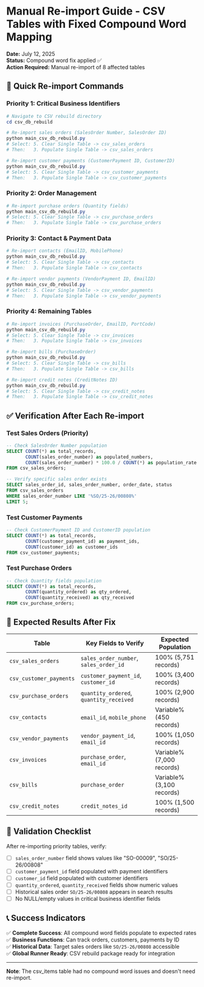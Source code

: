 # Manual Re-import Guide - CSV Tables with Fixed Compound Word Mapping

**Date:** July 12, 2025  
**Status:** Compound word fix applied ✅  
**Action Required:** Manual re-import of 8 affected tables

## 🎯 Quick Re-import Commands

### Priority 1: Critical Business Identifiers
```powershell
# Navigate to CSV rebuild directory
cd csv_db_rebuild

# Re-import sales orders (SalesOrder Number, SalesOrder ID)
python main_csv_db_rebuild.py
# Select: 5. Clear Single Table -> csv_sales_orders
# Then:   3. Populate Single Table -> csv_sales_orders

# Re-import customer payments (CustomerPayment ID, CustomerID)  
python main_csv_db_rebuild.py
# Select: 5. Clear Single Table -> csv_customer_payments
# Then:   3. Populate Single Table -> csv_customer_payments
```

### Priority 2: Order Management
```powershell
# Re-import purchase orders (Quantity fields)
python main_csv_db_rebuild.py
# Select: 5. Clear Single Table -> csv_purchase_orders
# Then:   3. Populate Single Table -> csv_purchase_orders
```

### Priority 3: Contact & Payment Data
```powershell
# Re-import contacts (EmailID, MobilePhone)
python main_csv_db_rebuild.py
# Select: 5. Clear Single Table -> csv_contacts
# Then:   3. Populate Single Table -> csv_contacts

# Re-import vendor payments (VendorPayment ID, EmailID)
python main_csv_db_rebuild.py
# Select: 5. Clear Single Table -> csv_vendor_payments
# Then:   3. Populate Single Table -> csv_vendor_payments
```

### Priority 4: Remaining Tables
```powershell
# Re-import invoices (PurchaseOrder, EmailID, PortCode)
python main_csv_db_rebuild.py
# Select: 5. Clear Single Table -> csv_invoices
# Then:   3. Populate Single Table -> csv_invoices

# Re-import bills (PurchaseOrder)
python main_csv_db_rebuild.py
# Select: 5. Clear Single Table -> csv_bills
# Then:   3. Populate Single Table -> csv_bills

# Re-import credit notes (CreditNotes ID)
python main_csv_db_rebuild.py
# Select: 5. Clear Single Table -> csv_credit_notes
# Then:   3. Populate Single Table -> csv_credit_notes
```

## ✅ Verification After Each Re-import

### Test Sales Orders (Priority)
```sql
-- Check SalesOrder Number population
SELECT COUNT(*) as total_records, 
       COUNT(sales_order_number) as populated_numbers,
       COUNT(sales_order_number) * 100.0 / COUNT(*) as population_rate
FROM csv_sales_orders;

-- Verify specific sales order exists
SELECT sales_order_id, sales_order_number, order_date, status 
FROM csv_sales_orders 
WHERE sales_order_number LIKE '%SO/25-26/00808%' 
LIMIT 5;
```

### Test Customer Payments
```sql
-- Check CustomerPayment ID and CustomerID population
SELECT COUNT(*) as total_records,
       COUNT(customer_payment_id) as payment_ids,
       COUNT(customer_id) as customer_ids
FROM csv_customer_payments;
```

### Test Purchase Orders
```sql
-- Check Quantity fields population
SELECT COUNT(*) as total_records,
       COUNT(quantity_ordered) as qty_ordered,
       COUNT(quantity_received) as qty_received
FROM csv_purchase_orders;
```

## 🎯 Expected Results After Fix

| Table | Key Fields to Verify | Expected Population |
|-------|---------------------|-------------------|
| `csv_sales_orders` | `sales_order_number`, `sales_order_id` | 100% (5,751 records) |
| `csv_customer_payments` | `customer_payment_id`, `customer_id` | 100% (3,400 records) |
| `csv_purchase_orders` | `quantity_ordered`, `quantity_received` | 100% (2,900 records) |
| `csv_contacts` | `email_id`, `mobile_phone` | Variable% (450 records) |
| `csv_vendor_payments` | `vendor_payment_id`, `email_id` | 100% (1,050 records) |
| `csv_invoices` | `purchase_order`, `email_id` | Variable% (7,000 records) |
| `csv_bills` | `purchase_order` | Variable% (3,100 records) |
| `csv_credit_notes` | `credit_notes_id` | 100% (1,500 records) |

## 🚨 Validation Checklist

After re-importing priority tables, verify:

- [ ] `sales_order_number` field shows values like "SO-00009", "SO/25-26/00808"
- [ ] `customer_payment_id` field populated with payment identifiers  
- [ ] `customer_id` field populated with customer identifiers
- [ ] `quantity_ordered`, `quantity_received` fields show numeric values
- [ ] Historical sales order `SO/25-26/00808` appears in search results
- [ ] No NULL/empty values in critical business identifier fields

## 📞 Success Indicators

✅ **Complete Success**: All compound word fields populate to expected rates  
✅ **Business Functions**: Can track orders, customers, payments by ID  
✅ **Historical Data**: Target sales orders like `SO/25-26/00808` accessible  
✅ **Global Runner Ready**: CSV rebuild package ready for integration

---

**Note**: The csv_items table had no compound word issues and doesn't need re-import.
